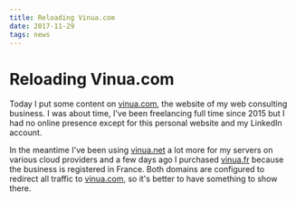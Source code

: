```yaml
---
title: Reloading Vinua.com
date: 2017-11-29
tags: news
---
```


# Reloading Vinua.com

Today I put some content on [vinua.com][1], the website of my web consulting
business. I was about time, I've been freelancing full time since 2015 but
I had no online presence except for this personal website and my LinkedIn
account.

In the meantime I've been using [vinua.net][2] a lot more for my servers on
various cloud providers and a few days ago I purchased [vinua.fr][3] because
the business is registered in France. Both domains are configured to redirect
all traffic to [vinua.com][1], so it's better to have something to show there.

[1]: https://vinua.com
[2]: https://vinua.net
[3]: https://vinua.fr
